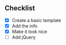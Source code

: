 ## Checklist
- [X] Create a basic template
- [X] Add the info
- [X] Make it look nice
- [ ] Add jQuery
